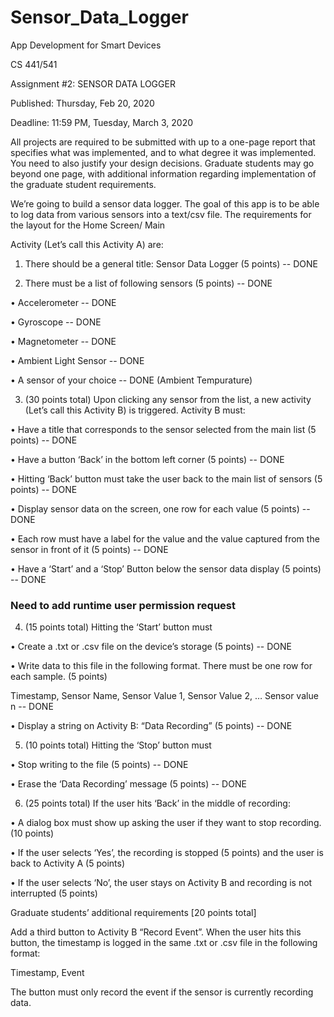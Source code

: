 # Sensor_Data_Logger

App Development for Smart Devices

CS 441/541

Assignment #2: SENSOR DATA LOGGER

Published: Thursday, Feb 20, 2020

Deadline: 11:59 PM, Tuesday, March 3, 2020

All projects are required to be submitted with up to a one-page report that specifies what was
implemented, and to what degree it was implemented. You need to also justify your design
decisions. Graduate students may go beyond one page, with additional information regarding
implementation of the graduate student requirements.

We’re going to build a sensor data logger. The goal of this app is to be able to log data from
various sensors into a text/csv file. The requirements for the layout for the Home Screen/ Main

Activity (Let’s call this Activity A) are:
1. There should be a general title: Sensor Data Logger (5 points) -- DONE

2. There must be a list of following sensors (5 points) -- DONE

• Accelerometer -- DONE

• Gyroscope -- DONE

• Magnetometer -- DONE

• Ambient Light Sensor -- DONE

• A sensor of your choice -- DONE  (Ambient Tempurature)

3. (30 points total) Upon clicking any sensor from the list, a new activity (Let’s call this
Activity B) is triggered. Activity B must:

• Have a title that corresponds to the sensor selected from the main list (5 points) -- DONE

• Have a button ‘Back’ in the bottom left corner (5 points) -- DONE

• Hitting ‘Back’ button must take the user back to the main list of sensors (5
points) -- DONE

• Display sensor data on the screen, one row for each value (5 points) -- DONE

• Each row must have a label for the value and the value captured from the sensor
in front of it (5 points) -- DONE

• Have a ‘Start’ and a ‘Stop’ Button below the sensor data display (5 points) -- DONE

### Need to add runtime user permission request ###

4. (15 points total) Hitting the ‘Start’ button must

• Create a .txt or .csv file on the device’s storage (5 points) -- DONE

• Write data to this file in the following format. There must be one row for each
sample. (5 points)

Timestamp, Sensor Name, Sensor Value 1, Sensor Value 2, … Sensor value n -- DONE

• Display a string on Activity B: “Data Recording” (5 points) -- DONE

5. (10 points total) Hitting the ‘Stop’ button must

• Stop writing to the file (5 points) -- DONE

• Erase the ‘Data Recording’ message (5 points) -- DONE

6. (25 points total) If the user hits ‘Back’ in the middle of recording:

• A dialog box must show up asking the user if they want to stop recording. (10
points)

• If the user selects ‘Yes’, the recording is stopped (5 points) and the user is back
to Activity A (5 points)

• If the user selects ‘No’, the user stays on Activity B and recording is not
interrupted (5 points)

Graduate students’ additional requirements [20 points total]

Add a third button to Activity B “Record Event”. When the user hits this button, the timestamp
is logged in the same .txt or .csv file in the following format:

Timestamp, Event

The button must only record the event if the sensor is currently recording data.
